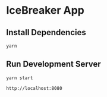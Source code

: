 # IceBreaker App

## Install Dependencies

`yarn`

## Run Development Server

`yarn start`

`http://localhost:8080`
